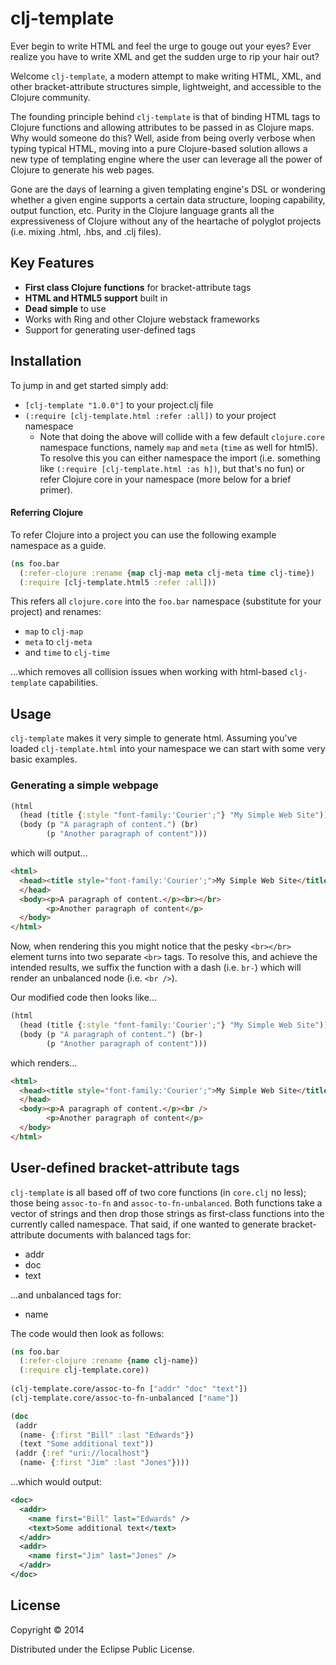 # clj-template

Ever begin to write HTML and feel the urge to gouge out your eyes? Ever realize you have to write XML and get the sudden urge to rip your hair out?

Welcome `clj-template`, a modern attempt to make writing HTML, XML, and other bracket-attribute structures simple, lightweight, and accessible to the Clojure community.

The founding principle behind `clj-template` is that of binding HTML tags to Clojure functions and allowing attributes to be passed in as Clojure maps. Why would someone do this? Well, aside from being overly verbose when typing typical HTML, moving into a pure Clojure-based solution allows a new type of templating engine where the user can leverage all the power of Clojure to generate his web pages.

Gone are the days of learning a given templating engine's DSL or wondering whether a given engine supports a certain data structure, looping capability, output function, etc. Purity in the Clojure language grants all the expressiveness of Clojure without any of the heartache of polyglot projects (i.e. mixing .html, .hbs, and .clj files). 

## Key Features

* **First class Clojure functions** for bracket-attribute tags
* **HTML and HTML5 support** built in
* **Dead simple** to use
* Works with Ring and other Clojure webstack frameworks
* Support for generating user-defined tags

## Installation

To jump in and get started simply add:

* `[clj-template "1.0.0"]` to your project.clj file
* `(:require [clj-template.html :refer :all])` to your project namespace
  * Note that doing the above will collide with a few default `clojure.core` namespace functions, namely `map` and `meta` (`time` as well for html5). To resolve this you can either namespace the import (i.e. something like `(:require [clj-template.html :as h])`, but that's no fun) or refer Clojure core in your namespace (more below for a brief primer).

#### Referring Clojure

To refer Clojure into a project you can use the following example namespace as a guide.

```clojure
(ns foo.bar
  (:refer-clojure :rename {map clj-map meta clj-meta time clj-time})
  (:require [clj-template.html5 :refer :all]))
```

This refers all `clojure.core` into the `foo.bar` namespace (substitute for your project) and renames:

* `map` to `clj-map`
* `meta` to `clj-meta`
* and `time` to `clj-time`

...which removes all collision issues when working with html-based `clj-template` capabilities.

## Usage

`clj-template` makes it very simple to generate html. Assuming you've loaded `clj-template.html` into your namespace we can start with some very basic examples.

### Generating a simple webpage

```clojure
(html
  (head (title {:style "font-family:'Courier';"} "My Simple Web Site"))
  (body (p "A paragraph of content.") (br)
        (p "Another paragraph of content")))
```

which will output...

```html
<html>
  <head><title style="font-family:'Courier';">My Simple Web Site</title>
  </head>
  <body><p>A paragraph of content.</p><br></br>
        <p>Another paragraph of content</p>
  </body>
</html>
```

Now, when rendering this you might notice that the pesky `<br></br>` element turns into two separate `<br>` tags. To resolve this, and achieve the intended results, we suffix the function with a dash (i.e. `br-`) which will render an unbalanced node (i.e. `<br />`).

Our modified code then looks like...

```clojure
(html
  (head (title {:style "font-family:'Courier';"} "My Simple Web Site"))
  (body (p "A paragraph of content.") (br-)
        (p "Another paragraph of content")))
```

which renders...

```html
<html>
  <head><title style="font-family:'Courier';">My Simple Web Site</title>
  </head>
  <body><p>A paragraph of content.</p><br />
        <p>Another paragraph of content</p>
  </body>
</html>
```

## User-defined bracket-attribute tags

`clj-template` is all based off of two core functions (in `core.clj` no less); those being `assoc-to-fn` and `assoc-to-fn-unbalanced`. Both functions take a vector of strings and then drop those strings as first-class functions into the currently called namespace. That said, if one wanted to generate bracket-attribute documents with balanced tags for:

* addr
* doc
* text

...and unbalanced tags for:

* name

The code would then look as follows:

```clojure
(ns foo.bar
  (:refer-clojure :rename {name clj-name})
  (:require clj-template.core))
  
(clj-template.core/assoc-to-fn ["addr" "doc" "text"])
(clj-template.core/assoc-to-fn-unbalanced ["name"])

(doc
 (addr
  (name- {:first "Bill" :last "Edwards"})
  (text "Some additional text"))
 (addr {:ref "uri://localhost"}
  (name- {:first "Jim" :last "Jones"})))
```

...which would output:

```xml
<doc>
  <addr>
    <name first="Bill" last="Edwards" />
    <text>Some additional text</text>
  </addr>
  <addr>
    <name first="Jim" last="Jones" />
  </addr>
</doc>
```

## License

Copyright © 2014

Distributed under the Eclipse Public License.
